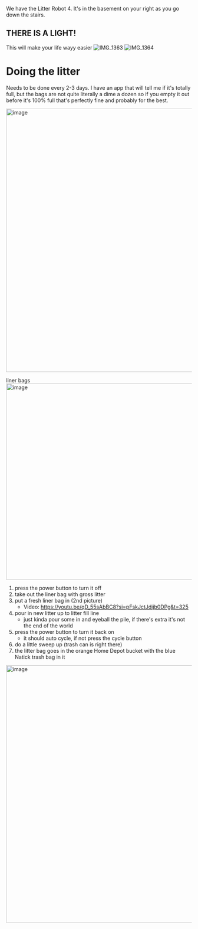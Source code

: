 We have the Litter Robot 4.  It's in the basement on your right as you go down the stairs.

## THERE IS A LIGHT!
This will make your life wayy easier
![IMG_1363](https://github.com/mschl0ss/notes/assets/49730650/0cc3444f-6dc5-4d02-8326-5145fb49053a)
![IMG_1364](https://github.com/mschl0ss/notes/assets/49730650/456258fc-2a0d-4410-8fca-c15bc4b6f992)

# Doing the litter
Needs to be done every 2-3 days.  I have an app that will tell me if it's totally full, but the bags are not quite literally a dime a dozen so if you empty it out before it's 100% full that's perfectly fine and probably for the best.

<img width="714" alt="image" src="https://github.com/user-attachments/assets/6a8874f1-5cbd-48de-b1eb-9c298536f66a">

liner bags
<img width="532" alt="image" src="https://github.com/user-attachments/assets/0a7bada7-c7c2-4797-ba51-485a7ef3bef3">

1. press the power button to turn it off
2. take out the liner bag with gross litter
3. put a fresh liner bag in (2nd picture)
	- Video: https://youtu.be/qD_55sAbBC8?si=pFskJctJdijb0DPg&t=325
4. pour in new litter up to litter fill line
	- just kinda pour some in and eyeball the pile, if there's extra it's not the end of the world 
4. press the power button to turn it back on
	- it should auto cycle, if not press the cycle button
5. do a little sweep up (trash can is right there)
6. the litter bag goes in the orange Home Depot bucket with the blue Natick trash bag in it

<img width="698" alt="image" src="https://github.com/user-attachments/assets/d1dc8ca7-f544-4e27-a2d7-ddc3b664a314">

